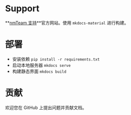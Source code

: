 # Support
**[nmTeam 支持](https://support.nmteam.xyz)**官方网站。使用 `mkdocs-material` 进行构建。

# 部署

- 安装依赖 `pip install -r requirements.txt`
- 启动本地服务器 `mkdocs serve`
- 构建静态界面 `mkdocs build`

# 贡献

欢迎您在 GitHub 上提出问题并贡献文档。
